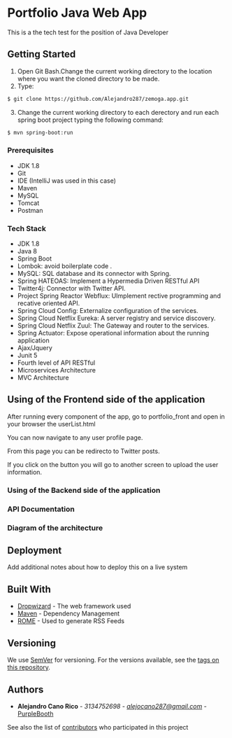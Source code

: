 # Portfolio Java Web App

This is a the tech test for the position of Java Developer

## Getting Started

1. Open Git Bash.Change the current working directory to the location where you want the cloned directory to be made.
2. Type: 
```sh
$ git clone https://github.com/Alejandro287/zemoga.app.git
```

3. Change the current working directory to each derectory and run each spring boot project typing the following command:
```sh
$ mvn spring-boot:run
```

### Prerequisites

* JDK 1.8
* Git
* IDE (IntelliJ was used in this case)
* Maven
* MySQL
* Tomcat
* Postman

### Tech Stack 

* JDK 1.8
* Java 8
* Spring Boot 
* Lombok: avoid boilerplate code .
* MySQL: SQL database and its connector with Spring.
* Spring HATEOAS: Implement a Hypermedia Driven RESTful API
* Twitter4j: Connector with Twitter API.
* Project Spring Reactor Webflux: UImplement rective programming and recative oriented API.
* Spring Cloud Config: Externalize configuration of the services.
* Spring Cloud Netflix Eureka: A server registry and service discovery.
* Spring Cloud Netflix Zuul: The Gateway and router to the services.
* Spring Actuator: Expose operational information about the running application
* Ajax/Jquery
* Junit 5
* Fourth level of API RESTful
* Microservices Architecture
* MVC Architecture

## Using of the Frontend side of the application

After running every component of the app, go to portfolio_front and open in your browser the userList.html

<!--![Image upload screen](https://octodex.github.com/images/yaktocat.png)-->

You can now navigate to any user profile page. 

<!--![Image upload screen](https://octodex.github.com/images/yaktocat.png)-->

From this page you can be redirecto to Twitter posts. 

<!--![Image upload screen](https://octodex.github.com/images/yaktocat.png)-->

If you click on the button you will go to another screen to upload the user information.

<!--![Image upload screen](https://octodex.github.com/images/yaktocat.png)-->

### Using of the Backend side of the application

### API Documentation

### Diagram of the architecture 

## Deployment

Add additional notes about how to deploy this on a live system

## Built With

* [Dropwizard](http://www.dropwizard.io/1.0.2/docs/) - The web framework used
* [Maven](https://maven.apache.org/) - Dependency Management
* [ROME](https://rometools.github.io/rome/) - Used to generate RSS Feeds

## Versioning

We use [SemVer](http://semver.org/) for versioning. For the versions available, see the [tags on this repository](https://github.com/your/project/tags). 

## Authors

* **Alejandro Cano Rico** - *3134752698* - *alejocano287@gmail.com* - [PurpleBooth](https://github.com/PurpleBooth)

See also the list of [contributors](https://github.com/your/project/contributors) who participated in this project